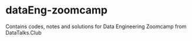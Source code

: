 # dataEng-zoomcamp
Contains codes, notes and solutions for Data Engineering Zoomcamp from DataTalks.Club
